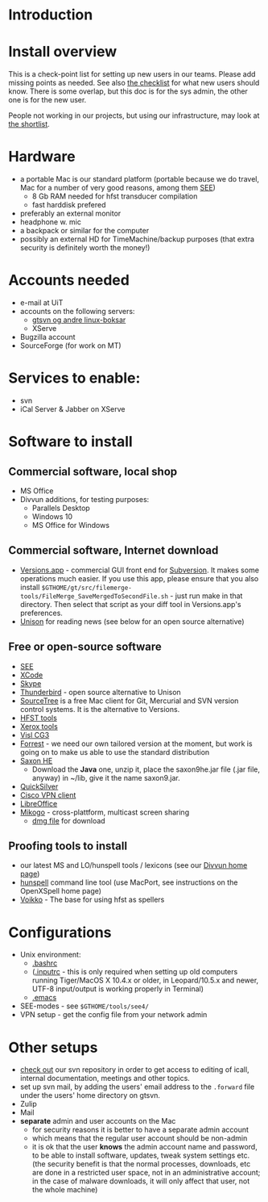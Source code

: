 # Introduction
# Install overview

This is a check-point list for setting up new users in our teams. Please add missing points as needed. See also [the checklist](../admin/checklist.html) for what new users should know. There is some overlap, but this doc is for the sys admin, the other one is for the new user.

People not working in our projects, but using our infrastructure, may look at [the shortlist](GettingStarted.html).

# Hardware

* a portable Mac is our standard platform (portable because we do travel, Mac
  for a number of very good reasons, among them
  [SEE](http://www.codingmonkeys.de/subethaedit/index.html))
    - 8 Gb RAM needed for hfst transducer compilation
    - fast harddisk prefered
* preferably an external monitor
* headphone w. mic
* a backpack or similar for the computer
* possibly an external HD for TimeMachine/backup purposes (that extra security
  is definitely worth the money!)

# Accounts needed

* e-mail at UiT
* accounts on the following servers:
    - [gtsvn og andre linux-boksar](system/addremove.html)
    - XServe
* Bugzilla account
* SourceForge (for work on MT)

# Services to enable:

* svn
* iCal Server & Jabber on XServe

# Software to install

## Commercial software, local shop
* MS Office
* Divvun additions, for testing purposes:
    - Parallels Desktop
    - Windows 10
    - MS Office for Windows

## Commercial software, Internet download
* [Versions.app](http://www.versionsapp.com/) - commercial GUI front end for
  [Subversion](http://subversion.tigris.org/). It makes some operations much
  easier. If you use this app, please ensure that you also install
  `$GTHOME/gt/src/filemerge-tools/FileMerge_SaveMergedToSecondFile.sh` - just
  run make in that directory. Then select that script as your diff tool in
  Versions.app's preferences.
* [Unison](http://www.panic.com/unison/) for reading news (see below for an open
  source alternative)

## Free or open-source software
* [SEE](http://www.codingmonkeys.de/subethaedit/index.html)
* [XCode](InstallingXCode.html)
* [Skype](http://www.skype.com/)
* [Thunderbird](http://www.mozilla.com/en-US/thunderbird/) - open source
  alternative to Unison
* [SourceTree](http://www.sourcetreeapp.com) is a free Mac client for Git, Mercurial and SVN version control systems. It is the alternative to Versions.
* [HFST tools](compiling_HFST3.html)
* [Xerox tools](http://www.fsmbook.com)
* [Visl CG3](/tools/docu-vislcg3.html)
* [Forrest](forrest-howto.html) - we need our own tailored version at the moment,
  but work is going on to make us able to use the standard distribution
* [Saxon HE](http://saxon.sourceforge.net/#F9.4HE)
    - Download the **Java** one, unzip it, place the saxon9he.jar file (.jar file, anyway) in ~/lib, give it the name saxon9.jar.
* [QuickSilver](http://www.blacktree.com/)
* [Cisco VPN client](http://helpdesk.ugent.be/vpn/en/akkoord.php)
* [LibreOffice](http://www.libreoffice.org/)
* [Mikogo](http://www.mikogo.com) - cross-plattform, multicast screen sharing
  - [dmg file](http://www.mikogo.com/en/downloads/mikogo.dmg) for download

## Proofing tools to install
* our latest MS and LO/hunspell tools / lexicons (see our
  [Divvun home page](http://www.divvun.no/))
* [hunspell](http://hunspell.sourceforge.net/) command line tool (use MacPort,
  see instructions on the OpenXSpell home page)
* [Voikko](http://voikko.sourceforge.net/) - The base for using hfst as spellers

# Configurations

* Unix environment:
    - [.bashrc](docu-setup-bash.html)
    - ([.inputrc](docu-setup-bash.html#Setting+up+8-bit+input) - this is only
   required when setting up old computers running Tiger/MacOS X 10.4.x or older,
   in Leopard/10.5.x and newer, UTF-8 input/output is working properly in
   Terminal)
    - [.emacs](setup-emacs-howto.html)
* SEE-modes - see `$GTHOME/tools/see4/`
* VPN setup - get the config file from your network admin

# Other setups

* [check out](/tools/docu-svn-user.html) our svn repository
  in order to get access to editing of icall, internal documentation,
  meetings and other topics.
* set up svn mail, by adding the users' email address to the
  `.forward` file under the users' home directory on gtsvn.
* Zulip
* Mail
* **separate** admin and user accounts on the Mac
    - for security reasons it is better to have a separate admin account
    - which means that the regular user account should be non-admin
    - it is ok that the user **knows** the admin account name and password, to
   be able to install software, updates, tweak system settings etc. (the
   security benefit is that the normal processes, downloads, etc are done in a
   restricted user space, not in an administrative account; in the case of
   malware downloads, it will only affect that user, not the whole machine)
